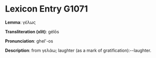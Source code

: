 # Lexicon Entry G1071

**Lemma**: γέλως

**Transliteration (xlit)**: gélōs

**Pronunciation**: ghel'-os

**Description**:
from γελάω; laughter (as a mark of gratification):--laughter.
